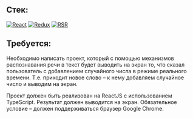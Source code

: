 ## Стек:

[![React](https://img.shields.io/badge/ReactJS-blue?logo=react&style=flat)](https://react.dev/) [![Redux](https://img.shields.io/badge/Redux--toolkit-blueviolet?logo=Redux&style=flat)](https://redux.js.org/) [![RSR](https://img.shields.io/badge/react--speech--recognition-gray?logo=npm&style=flat)](https://www.npmjs.com/package/react-speech-recognition)

## Требуется:

Необходимо написать проект, который с помощью механизмов распознавания речи в текст будет выводить на экран то, что сказал пользователь с добавлением случайного числа в режиме реального времени. Т.е. приходит новое слово – к нему добавляем случайное число и выводим на экран.

Проект должен быть реализован на ReactJS с использованием TypeScript. Результат должен выводится на экран. Обязательное условие – должен поддерживаться браузер Google Chrome.
